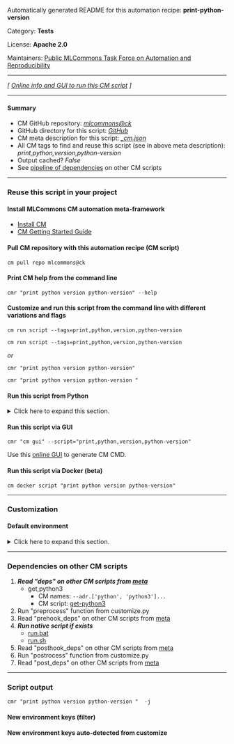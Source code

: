 Automatically generated README for this automation recipe: **print-python-version**

Category: **Tests**

License: **Apache 2.0**

Maintainers: [Public MLCommons Task Force on Automation and Reproducibility](https://github.com/mlcommons/ck/blob/master/docs/taskforce.md)

---
*[ [Online info and GUI to run this CM script](https://access.cknowledge.org/playground/?action=scripts&name=print-python-version,d3a538fa4abb464b) ]*

---
#### Summary

* CM GitHub repository: *[mlcommons@ck](https://github.com/mlcommons/ck/tree/dev/cm-mlops)*
* GitHub directory for this script: *[GitHub](https://github.com/mlcommons/ck/tree/dev/cm-mlops/script/print-python-version)*
* CM meta description for this script: *[_cm.json](_cm.json)*
* All CM tags to find and reuse this script (see in above meta description): *print,python,version,python-version*
* Output cached? *False*
* See [pipeline of dependencies](#dependencies-on-other-cm-scripts) on other CM scripts


---
### Reuse this script in your project

#### Install MLCommons CM automation meta-framework

* [Install CM](https://access.cknowledge.org/playground/?action=install)
* [CM Getting Started Guide](https://github.com/mlcommons/ck/blob/master/docs/getting-started.md)

#### Pull CM repository with this automation recipe (CM script)

```cm pull repo mlcommons@ck```

#### Print CM help from the command line

````cmr "print python version python-version" --help````

#### Customize and run this script from the command line with different variations and flags

`cm run script --tags=print,python,version,python-version`

`cm run script --tags=print,python,version,python-version `

*or*

`cmr "print python version python-version"`

`cmr "print python version python-version " `


#### Run this script from Python

<details>
<summary>Click here to expand this section.</summary>

```python

import cmind

r = cmind.access({'action':'run'
                  'automation':'script',
                  'tags':'print,python,version,python-version'
                  'out':'con',
                  ...
                  (other input keys for this script)
                  ...
                 })

if r['return']>0:
    print (r['error'])

```

</details>


#### Run this script via GUI

```cmr "cm gui" --script="print,python,version,python-version"```

Use this [online GUI](https://cKnowledge.org/cm-gui/?tags=print,python,version,python-version) to generate CM CMD.

#### Run this script via Docker (beta)

`cm docker script "print python version python-version" `

___
### Customization

#### Default environment

<details>
<summary>Click here to expand this section.</summary>

These keys can be updated via `--env.KEY=VALUE` or `env` dictionary in `@input.json` or using script flags.


</details>

___
### Dependencies on other CM scripts


  1. ***Read "deps" on other CM scripts from [meta](https://github.com/mlcommons/ck/tree/dev/cm-mlops/script/print-python-version/_cm.json)***
     * get,python3
       * CM names: `--adr.['python', 'python3']...`
       - CM script: [get-python3](https://github.com/mlcommons/ck/tree/master/cm-mlops/script/get-python3)
  1. Run "preprocess" function from customize.py
  1. Read "prehook_deps" on other CM scripts from [meta](https://github.com/mlcommons/ck/tree/dev/cm-mlops/script/print-python-version/_cm.json)
  1. ***Run native script if exists***
     * [run.bat](https://github.com/mlcommons/ck/tree/dev/cm-mlops/script/print-python-version/run.bat)
     * [run.sh](https://github.com/mlcommons/ck/tree/dev/cm-mlops/script/print-python-version/run.sh)
  1. Read "posthook_deps" on other CM scripts from [meta](https://github.com/mlcommons/ck/tree/dev/cm-mlops/script/print-python-version/_cm.json)
  1. Run "postrocess" function from customize.py
  1. Read "post_deps" on other CM scripts from [meta](https://github.com/mlcommons/ck/tree/dev/cm-mlops/script/print-python-version/_cm.json)

___
### Script output
`cmr "print python version python-version "  -j`
#### New environment keys (filter)

#### New environment keys auto-detected from customize
